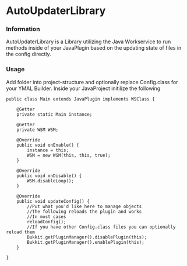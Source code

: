 # AutoUpdaterLibrary

### Information
AutoUpdaterLibrary is a Library utilizing the Java Workservice to run methods inside of your JavaPlugin
based on the updating state of files in the config directly.

### Usage
Add folder into project-structure and optionally replace Config.class for your
YMAL Builder.
Inside your JavaProject initilize the following 
```
public class Main extends JavaPlugin implements WSClass {

    @Getter
    private static Main instance;

    @Getter
    private WSM WSM;

    @Override
    public void onEnable() {
        instance = this;
        WSM = new WSM(this, this, true);
    }

    @Override
    public void onDisable() {
        WSM.disableLoop();
    }

    @Override
    public void updateConfig() {
        //Put what you'd like here to manage objects
        //The following reloads the plugin and works
        //In most cases
        reloadConfig();
        //If you have other Config.class files you can optionally reload them
        Bukkit.getPluginManager().disablePlugin(this);
        Bukkit.getPluginManager().enablePlugin(this);
    }

}
```
